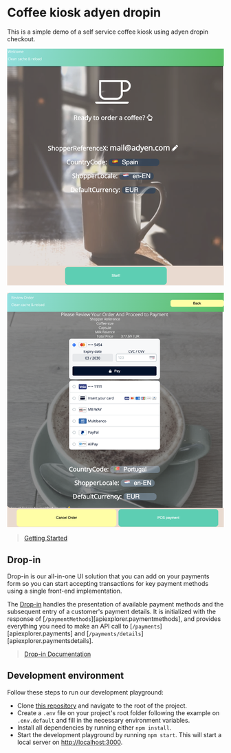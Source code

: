 # Coffee kiosk adyen dropin

This is a simple demo of a self service coffee kiosk using adyen dropin checkout.

![Kiosk initial screen](screenshot1.png)

![Kiosk checkout](screenshot2.png)

> [Getting Started](https://docs.adyen.com/checkout/)

## Drop-in

Drop-in is our all-in-one UI solution that you can add on your payments form so you can start accepting transactions for key payment methods using a single front-end implementation.

The [Drop-in](https://docs.adyen.com/checkout/drop-in-web/) handles the presentation of available payment methods and the subsequent entry of a customer's payment details. It is initialized with the response of [`/paymentMethods`][apiexplorer.paymentmethods], and provides everything you need to make an API call to [`/payments`][apiexplorer.payments] and [`/payments/details`][apiexplorer.paymentsdetails].

> [Drop-in Documentation](https://docs.adyen.com/checkout/drop-in-web/)


## Development environment

Follow these steps to run our development playground:

* Clone [this repository](https://github.com/epereztg/self-checkout-kiosk) and navigate to the root of the project.
* Create a `.env` file on your project's root folder following the example on `.env.default` and fill in the necessary environment variables.
* Install all dependencies by running either `npm install`.
* Start the development playground by running `npm start`. This will start a local server on [http://localhost:3000](http://localhost:3000).

